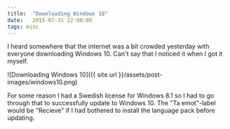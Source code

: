 ```yaml
---
title:  "Downloading Windows 10"
date:   2015-07-31 22:00:00
tags: misc
---
```


I heard somewhere that the internet was a bit crowded yesterday with everyone downloading Windows 10. Can't say that I noticed it when I got it myself.

![Downloading Windows 10]({{ site.url }}/assets/post-images/windows10.png)

For some reason I had a Swedish license for Windows 8.1 so I had to go through that to successfully update to Windows 10. The "Ta emot"-label would be "Recieve" if I had bothered to install the language pack before updating.
